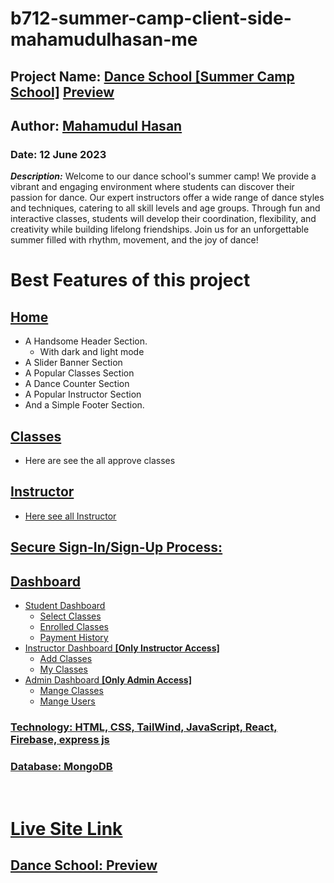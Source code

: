 # b712-summer-camp-client-side-mahamudulhasan-me

## **Project Name:** <u>Dance School [Summer Camp School]</u>  [Preview](https://dance-school-6fa61.web.app/)

## **Author:** [Mahamudul Hasan](https://github.com/mahamudulhasan-me)

### **Date:** 12 June 2023

**_Description:_** Welcome to our dance school's summer camp! We provide a vibrant and engaging environment where students can discover their passion for dance. Our expert instructors offer a wide range of dance styles and techniques, catering to all skill levels and age groups. Through fun and interactive classes, students will develop their coordination, flexibility, and creativity while building lifelong friendships. Join us for an unforgettable summer filled with rhythm, movement, and the joy of dance!

# Best Features of this project

## <u>Home</u>

- A Handsome Header Section.
  - With dark and light mode
- A Slider Banner Section
- A Popular Classes Section
- A Dance Counter Section
- A Popular Instructor Section
- And a Simple Footer Section.

## <u>Classes</u>

- Here are see the all approve classes

## <u>Instructor<u>

- Here see all Instructor

## <u> Secure Sign-In/Sign-Up Process:</u>

## <u>Dashboard</u>

- Student Dashboard
  - Select Classes
  - Enrolled Classes
  - Payment History
- Instructor Dashboard **[Only Instructor Access]**
  - Add Classes
  - My Classes
- Admin Dashboard **[Only Admin Access]**
  - Mange Classes
  - Mange Users

### <u>**Technology:**</u> HTML, CSS, TailWind, JavaScript, React, Firebase, express js

### <u>**Database:**</u> MongoDB

<br>

# Live Site Link

## **Dance School:** [Preview](https://dance-school-6fa61.web.app/)
